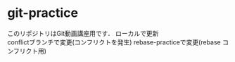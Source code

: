# git-practice
このリポジトリはGit動画講座用です．
ローカルで更新  
conflictブランチで変更(コンフリクトを発生)
rebase-practiceで変更(rebase コンフリクト用)
